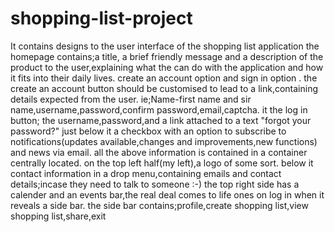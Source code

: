 # shopping-list-project
It contains designs to the user interface of the shopping list application
the homepage contains;a title, a brief friendly message and a description of the product to the user,explaining what the can do with the application and how it fits into their daily lives.
create an account option and 
sign in option .
the create an account button should be customised to lead to a link,containing details expected from the user.
ie;Name-first name and sir name,username,password,confirm password,email,captcha.
it the log in button;
the username,password,and a link attached to a text "forgot your password?"
just below it a checkbox with an option to subscribe to notifications(updates available,changes and improvements,new functions) and news via email.
all the above information is contained in a container centrally located.
on the top left half(my left),a logo of some sort.
below it contact information in a drop menu,containing emails and contact details;incase they need to talk to someone :-)
the top right side has a calender and an events bar,the real deal comes to life ones on log in when it reveals a side bar.
the side bar contains;profile,create shopping list,view shopping list,share,exit
